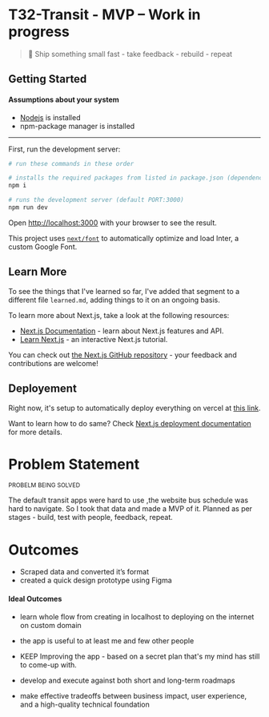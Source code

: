 # T32-Transit - MVP – Work in progress

> 💬 Ship something small fast - take feedback - rebuild - repeat

## Getting Started

#### Assumptions about your system

- [Nodejs](https://nodejs.org/) is installed
- npm-package manager is installed

---

First, run the development server:

```bash
# run these commands in these order

# installs the required packages from listed in package.json (dependencies, and devDependencies)
npm i

# runs the development server (default PORT:3000)
npm run dev
```

Open [http://localhost:3000](http://localhost:3000) with your browser to see the result.

This project uses [`next/font`](https://nextjs.org/docs/basic-features/font-optimization) to automatically optimize and load Inter, a custom Google Font.

## Learn More

To see the things that I've learned so far, I've added that segment to a different file `learned.md`, adding things to it on an ongoing basis.

To learn more about Next.js, take a look at the following resources:

- [Next.js Documentation](https://nextjs.org/docs) - learn about Next.js features and API.
- [Learn Next.js](https://nextjs.org/learn) - an interactive Next.js tutorial.

You can check out [the Next.js GitHub repository](https://github.com/vercel/next.js/) - your feedback and contributions are welcome!

## Deployement

Right now, it's setup to automatically deploy everything on vercel at [this link](https://t3-transit-app-nextjs.vercel.app/).

Want to learn how to do same? Check [Next.js deployment documentation](https://nextjs.org/docs/deployment) for more details.

# Problem Statement

<small>PROBELM BEING SOLVED</small>

The default transit apps were hard to use ,the website bus schedule was hard to navigate. So I took that data and made a MVP of it.
Planned as per stages - build, test with people, feedback, repeat.

# Outcomes

- Scraped data and converted it’s format
- created a quick design prototype using Figma

#### Ideal Outcomes

- learn whole flow from creating in localhost to deploying on the internet on custom domain
- the app is useful to at least me and few other people
- KEEP Improving the app - based on a secret plan that's my mind has still to come-up with.

- develop and execute against both short and long-term roadmaps
- make effective tradeoffs between business impact, user experience, and a high-quality technical foundation
